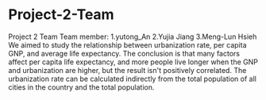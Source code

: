 # Project-2-Team
Project 2 Team
Team member:
1.yutong_An
2.Yujia Jiang
3.Meng-Lun Hsieh
We aimed to study the relationship between urbanization rate, per capita GNP, and average life expectancy. The conclusion is that many factors affect per capita life expectancy, and more people live longer when the GNP and urbanization are higher, but the result isn't positively correlated.
The urbanization rate can be calculated indirectly from the total population of all cities in the country and the total population.
